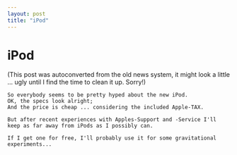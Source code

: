 ```yaml
---
layout: post
title: "iPod"
---
```

<h1>iPod</h1>
(This post was autoconverted from the old news system,
it might look a little ... ugly until I find the time
to clean it up.
Sorry!)

    So everybody seems to be pretty hyped about the new iPod.
    OK, the specs look alright;
    And the price is cheap ... considering the included Apple-TAX.
    
    But after recent experiences with Apples-Support and -Service I'll keep as far away from iPods as I possibly can.
    
    If I get one for free, I'll probably use it for some gravitational experiments...
    

